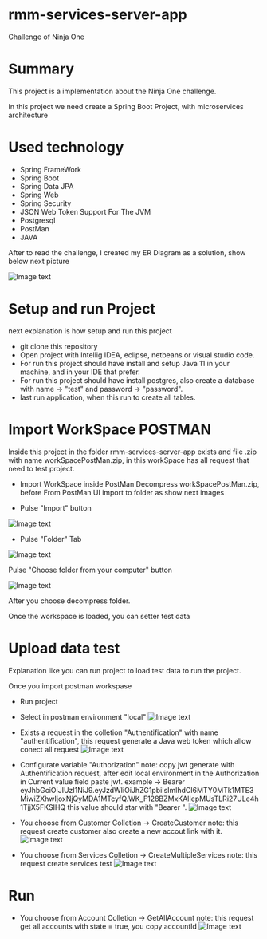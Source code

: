 # rmm-services-server-app
Challenge of Ninja One

# Summary

This project is a implementation about the Ninja One challenge.

In this project we need create a Spring Boot Project, with microservices architecture 

# Used technology

* Spring FrameWork 
* Spring Boot
* Spring Data JPA
* Spring Web 
* Spring Security
* JSON Web Token Support For The JVM
* Postgresql  
* PostMan
* JAVA

After to read the challenge, I created my ER Diagram as a solution, show below next picture

![Image text](https://github.com/santacruzfreddy/rmm-services-server-app/blob/master/images/diagramRmm.png)

# Setup and run Project
next explanation is how setup and run this project
* git clone this repository
* Open project with Intellig IDEA, eclipse, netbeans or visual studio code.
* For run this project should have install and setup Java 11 in your machine, and in your IDE that prefer.
* For run this project should have install postgres, also create a database with name -> "test" and password -> "password".
* last run application, when this run to create all tables.

# Import WorkSpace POSTMAN
Inside this project in the folder rmm-services-server-app exists and file .zip with name workSpacePostMan.zip, in this workSpace 
has all request that need to test project.

* Import WorkSpace inside PostMan
Decompress workSpacePostMan.zip, before From PostMan UI import to folder as show next images

* Pulse "Import" button

![Image text](https://github.com/santacruzfreddy/rmm-services-server-app/blob/master/images/pulseImport.png)

* Pulse "Folder" Tab

![Image text](https://github.com/santacruzfreddy/rmm-services-server-app/blob/master/images/pulseTabFolder.png)

Pulse "Choose folder from your computer" button

![Image text](https://github.com/santacruzfreddy/rmm-services-server-app/blob/master/images/pulseChoose.png)

After you choose decompress folder.

Once the workspace is loaded, you can setter test data

# Upload data test

Explanation like you can run project to load test data  to run the project.

Once you import postman workspase
* Run project 
* Select in postman environment "local"
![Image text](https://github.com/santacruzfreddy/rmm-services-server-app/blob/master/images/pulseImport.png)
* Exists a request in the colletion "Authentification" with name "authentification", this request generate a Java web token which allow conect all request 
![Image text](https://github.com/santacruzfreddy/rmm-services-server-app/blob/master/images/pulseImport.png)
* Configurate variable "Authorization"
 note: copy jwt generate with Authentification request, after edit local environment in the Authorization in Current value field paste jwt.
  example -> Bearer eyJhbGciOiJIUzI1NiJ9.eyJzdWIiOiJhZG1pbiIsImlhdCI6MTY0MTk1MTE3MiwiZXhwIjoxNjQyMDA1MTcyfQ.WK_F128BZMxKAlIepMUsTLRi27ULe4h1TjjX5FKSIHQ
  this value should star with "Bearer ".
 ![Image text](https://github.com/santacruzfreddy/rmm-services-server-app/blob/master/images/pulseImport.png)
 
 * You choose from Customer Colletion -> CreateCustomer 
 note: this request create customer also create a new accout link with it.
 ![Image text](https://github.com/santacruzfreddy/rmm-services-server-app/blob/master/images/pulseImport.png)
 
 * You choose from Services Colletion -> CreateMultipleServices
 note: this request create services test 
 ![Image text](https://github.com/santacruzfreddy/rmm-services-server-app/blob/master/images/pulseImport.png)
 
 
 # Run
 
 * You choose from Account Colletion -> GetAllAccount
 note: this request get all accounts with state = true, you copy accountId 
 ![Image text](https://github.com/santacruzfreddy/rmm-services-server-app/blob/master/images/pulseImport.png)
 
 
 
 


 

  
  
